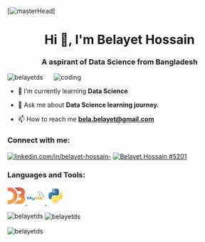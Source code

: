 [![masterHead](https://www.vectorstock.com/royalty-free-vector/data-scientist-worker-minimal-infographic-banner-vector-30680386)]
<h1 align="center">Hi 👋, I'm Belayet Hossain</h1>
<h3 align="center">A aspirant of Data Science from Bangladesh</h3>
<image align="right" alt="coding" width="400"src="https://www.pinterest.com/pin/795237246687759214/">

<p align="left"> <img src="https://komarev.com/ghpvc/?username=belayetds&label=Profile%20views&color=0e75b6&style=flat" alt="belayetds" /> </p>

- 🌱 I’m currently learning **Data Science**

- 💬 Ask me about **Data Science learning journey.**

- 📫 How to reach me **bela.belayet@gmail.com**


<h3 align="left">Connect with me:</h3>
<p align="left">
<a href="https://linkedin.com/in/linkedin.com/in/belayet-hossain-" target="blank"><img align="center" src="https://raw.githubusercontent.com/rahuldkjain/github-profile-readme-generator/master/src/images/icons/Social/linked-in-alt.svg" alt="linkedin.com/in/belayet-hossain-" height="30" width="40" /></a>
<a href="https://discord.gg/Belayet Hossain #5201" target="blank"><img align="center" src="https://raw.githubusercontent.com/rahuldkjain/github-profile-readme-generator/master/src/images/icons/Social/discord.svg" alt="Belayet Hossain #5201" height="30" width="40" /></a>
</p>

<h3 align="left">Languages and Tools:</h3>
<p align="left"> <a href="https://d3js.org/" target="_blank" rel="noreferrer"> <img src="https://raw.githubusercontent.com/devicons/devicon/master/icons/d3js/d3js-original.svg" alt="d3js" width="40" height="40"/> </a> <a href="https://www.mysql.com/" target="_blank" rel="noreferrer"> <img src="https://raw.githubusercontent.com/devicons/devicon/master/icons/mysql/mysql-original-wordmark.svg" alt="mysql" width="40" height="40"/> </a> <a href="https://www.python.org" target="_blank" rel="noreferrer"> <img src="https://raw.githubusercontent.com/devicons/devicon/master/icons/python/python-original.svg" alt="python" width="40" height="40"/> </a> </p>

<p><img align="left" src="https://github-readme-stats.vercel.app/api/top-langs?username=belayetds&show_icons=true&locale=en&layout=compact" alt="belayetds" /></p>

<p>&nbsp;<img align="center" src="https://github-readme-stats.vercel.app/api?username=belayetds&show_icons=true&locale=en" alt="belayetds" /></p>

<p><img align="center" src="https://github-readme-streak-stats.herokuapp.com/?user=belayetds&" alt="belayetds" /></p>
